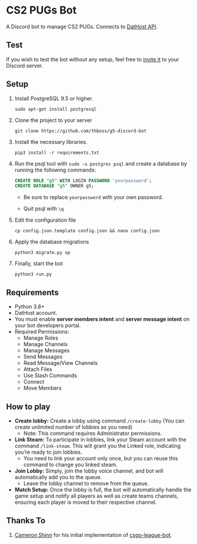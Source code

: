# CS2 PUGs Bot

A Discord bot to manage CS2 PUGs. Connects to [DatHost API](https://dathost.net/reference/post_api-0-1-cs2-matches).

## Test
If you wish to test the bot without any setup, feel free to [invite it](https://discord.com/oauth2/authorize?client_id=820447661932019734&permissions=2433788944&scope=applications.commands+bot) to your Discord server.

## Setup

1. Install PostgreSQL 9.5 or higher.

   ```
   sudo apt-get install postgresql
   ```

2. Clone the project to your server
   ```
   git clone https://github.com/thboss/g5-discord-bot
   ```

3. Install the necessary libraries.
   ```
   pip3 install -r requirements.txt
   ```

4. Run the psql tool with `sudo -u postgres psql` and create a database by running the following commands:

   ```sql
   CREATE ROLE "g5" WITH LOGIN PASSWORD 'yourpassword';
   CREATE DATABASE "g5" OWNER g5;
   ```

   - Be sure to replace `yourpassword` with your own password.

   - Quit psql with `\q`

5. Edit the configuration file
   ```
   cp config.json.template config.json && nano config.json
   ```

6. Apply the database migrations
   ```
   python3 migrate.py up
   ```

7. Finally, start the bot
   ```
   python3 run.py
   ```


## Requirements
- Python 3.8+
- DatHost account.
- You must enable **server members intent** and **server message intent** on your bot developers portal.
- Required Permissions:
  - Manage Roles
  - Manage Channels
  - Manage Messages
  - Send Messages
  - Read Message/View Channels
  - Attach Files
  - Use Slash Commands
  - Connect
  - Move Members

## How to play
- **Create lobby:** Create a lobby using command `/create-lobby` (You can create unlimited number of lobbies as you need)
   - Note: This command requires Administrator permissions.
- **Link Steam:** To participate in lobbies, link your Steam account with the command `/link-steam`. This will grant you the Linked role, indicating you’re ready to join lobbies.
   - You need to link your account only once, but you can reuse this command to change you linked steam.
- **Join Lobby:** Simply, join the lobby voice channel, and bot will automatically add you to the queue.
   - Leave the lobby channel to remove from the queue.
- **Match Setup:** Once the lobby is full, the bot will automatically handle the game setup and notify all players as well as create teams channels, ensuring each player is moved to their respective channel.


## Thanks To

1. [Cameron Shinn](https://github.com/cameronshinn) for his initial implementation of [csgo-league-bot](https://github.com/csgo-league/csgo-league-bot).

